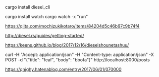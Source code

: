 cargo install diesel_cli

cargo install watch
cargo watch -x "run"

https://qiita.com/mochizukikotaro/items/84204d5c46b67c9b74f4

http://diesel.rs/guides/getting-started/

https://keens.github.io/blog/2017/12/16/dieselshounetashuu/


curl -H "Accept: application/json" -H "Content-type: application/json" -X POST -d "{\"title\": \"feaf\", \"body\": \"bbofa\"}" http://localhost:8000/posts

https://qnighy.hatenablog.com/entry/2017/06/01/070000